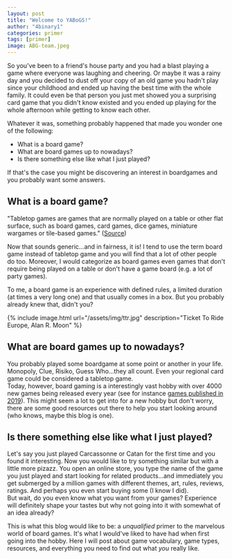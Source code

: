 ```yaml
---
layout: post
title: "Welcome to YABoGS!"
author: "4binary1"
categories: primer
tags: [primer]
image: ABG-team.jpeg
---
```

So you've been to a friend's house party and you had a blast playing a game where everyone was laughing and cheering. Or maybe it was a rainy day and you decided to dust off your copy of an old game you hadn't play since your childhood and ended up having the best time with the whole family. It could even be that person you just met showed you a surprising card game that you didn't know existed and you ended up playing for the whole afternoon while getting to know each other.

Whatever it was, something probably happened that made you wonder one of the following:

- What is a board game?
- What are board games up to nowadays?
- Is there something else like what I just played?

If that's the case you might be discovering an interest in boardgames and you probably want some answers.

## What is a board game?

"Tabletop games are games that are normally played on a table or other flat surface, such as board games, card games, dice games, miniature wargames or tile-based games." ([Source](https://en.wikipedia.org/wiki/Tabletop_game))

Now that sounds generic...and in fairness, it is! I tend to use the term board game instead of tabletop game and you will find that a lot of other people do too. Moreover, I would categorize as board games even games that don't require being played on a table or don't have a game board (e.g. a lot of party games).

To me, a board game is an experience with defined rules, a limited duration (at times a very long one) and that usually comes in a box. But you probably already knew that, didn't you?

{% include image.html url="/assets/img/ttr.jpg" description="Ticket To Ride Europe, Alan R. Moon" %}

## What are board games up to nowadays?

You probably played some boardgame at some point or another in your life. Monopoly, Clue, Risiko, Guess Who...they all count. Even your regional card game could be considered a tabletop game.  
Today, however, board gaming is a interestingly vast hobby with over 4000 new games being released every year (see for instance [games published in 2019](https://boardgamegeek.com/search/boardgame/page/1?advsearch=1&q=&include%5Bdesignerid%5D=&include%5Bpublisherid%5D=&geekitemname=&range%5Byearpublished%5D%5Bmin%5D=2019&range%5Byearpublished%5D%5Bmax%5D=2019&range%5Bminage%5D%5Bmax%5D=&range%5Bnumvoters%5D%5Bmin%5D=&range%5Bnumweights%5D%5Bmin%5D=&range%5Bminplayers%5D%5Bmax%5D=&range%5Bmaxplayers%5D%5Bmin%5D=&range%5Bleastplaytime%5D%5Bmin%5D=&range%5Bplaytime%5D%5Bmax%5D=&floatrange%5Bavgrating%5D%5Bmin%5D=&floatrange%5Bavgrating%5D%5Bmax%5D=&floatrange%5Bavgweight%5D%5Bmin%5D=&floatrange%5Bavgweight%5D%5Bmax%5D=&colfiltertype=&searchuser=&nosubtypes%5B0%5D=boardgameexpansion&playerrangetype=normal&B1=Submit)). This might seem a lot to get into for a new hobby but don't worry, there are some good resources out there to help you start looking around (who knows, maybe this blog is one).

## Is there something else like what I just played?

Let's say you just played Carcassonne or Catan for the first time and you found it interesting. Now you would like to try something similar but with a little more pizazz. You open an online store, you type the name of the game you just played and start looking for related products...and immediately you get submerged by a million games with different themes, art, rules, reviews, ratings. And perhaps you even start buying some (I know I did).  
But wait, do you even know what you want from your games? Experience will definitely shape your tastes but why not going into it with somewhat of an idea already?

This is what this blog would like to be: a _unqualified_ primer to the marvelous world of board games. It's what I would've liked to have had when first going into the hobby. Here I will post about game vocabulary, game types, resources, and everything you need to find out what _you_ really like.
